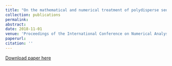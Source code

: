 ```yaml
---
title: "On the mathematical and numerical treatment of polydisperse sedimentation."
collection: publications
permalink: 
abstract: 
date: 2018-11-01
venue: 'Proceedings of the International Conference on Numerical Analysis, Computing and Applications in Science, Engineering and Technology (ICNumACA’18)'
paperurl: 
citation: ''
---
```

[Download paper here](https://www.researchgate.net/publication/359204559_On_the_mathematical_and_numerical_treatment_of_polydisperse_sedimentation/citations)